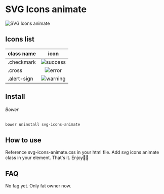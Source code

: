 # SVG Icons animate
![SVG Icons animate](https://s-media-cache-ak0.pinimg.com/originals/b6/8e/25/b68e2546c6848032df86d4d6cb421f27.png)

## Icons list
| class name      | icon                                                  |
| --------------- |:-----------------------------------------------------:|
| .checkmark      | ![success](http://i.giphy.com/Hv6pVPzBcQUXm.gif)      |
| .cross          | ![error](http://i.giphy.com/l0HlKpRsp52BoEvwA.gif)    |
| .alert-sign     | ![warning](http://i.giphy.com/P7gG6eduj26hG.gif)      |

## Install
###### Bower
```
bower uninstall svg-icons-animate
```

## How to use
Reference svg-icons-animate.css in your html file. 
Add svg icons animate class in your element. That's it. Enjoy:beers::tada:

## FAQ
No fag yet. Only fat owner now.